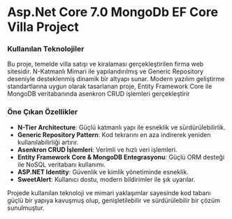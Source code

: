 <h1>Asp.Net Core 7.0 MongoDb EF Core Villa Project</h1>
<h3>Kullanılan Teknolojiler</h3>

Bu proje, temelde villa satışı ve kiralaması gerçekleştirilen firma web sitesidir. N-Katmanlı Mimari ile yapılandırılmış ve Generic Repository deseniyle desteklenmiş dinamik bir altyapı sunar. Modern yazılım geliştirme standartlarına uygun olarak tasarlanan proje, Entity Framework Core ile MongoDB veritabanında asenkron CRUD işlemleri gerçekleştirir

### Öne Çıkan Özellikler
- **N-Tier Architecture**: Güçlü katmanlı yapı ile esneklik ve sürdürülebilirlik.
- **Generic Repository Pattern**: Kod tekrarını en aza indirerek yeniden kullanılabilirliği artırır.
- **Asenkron CRUD İşlemleri**: Verimli ve hızlı veri işlemleri.
- **Entity Framework Core & MongoDB Entegrasyonu**: Güçlü ORM desteği ile NoSQL veritabanı kullanımı.
- **ASP.NET Identity**: Güvenlik ve kimlik yönetiminde esneklik.
- **SweetAlert**: Kullanıcı dostu, modern bildirimler ile şık uyarılar.

Projede kullanılan teknoloji ve mimari yaklaşımlar sayesinde kod tabanı güçlü bir yapıya kavuşmuş olup, genişletilebilir ve sürdürülebilir bir çözüm sunulmuştur.




